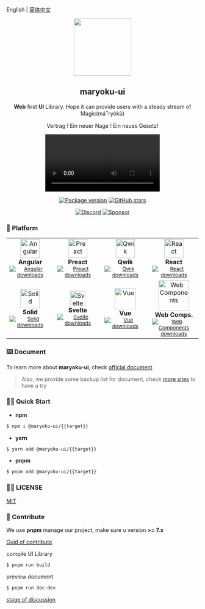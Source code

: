 English | [简体中文](./README.zh-Hans.md)

<div align="center">
  <img width="150" src="https://cdn.jsdelivr.net/gh/maryoku-ui/maryoku-ui/docs/public/image/favicon.svg" />

  <h2>maryoku-ui</h2>

  <p><strong>Web</strong> first <strong>UI</strong> Library. Hope it can provide users with a steady stream of Magic(máꜜryòkù)</p>

  <p>Vertrag ! Ein neuer Nage !  Ein neues Gesetz!</p>

![](https://cdn.jsdelivr.net/gh/maryoku-ui/maryoku-ui/docs/public/video/background.mp4)

<p align="center">
  <a href="https://www.npmjs.com/search?q=%40maryoku-ui"><img src="https://img.shields.io/npm/v/@maryoku-ui/react?color=cb0303&logo=npm&label=version" alt="Package version" /></a>
  <a href="https://github.com/maryoku-ui/maryoku-ui/stargazers"><img src="https://img.shields.io/github/stars/maryoku-ui/maryoku-ui.svg?logoColor=white&logo=apachespark&color=4D8C6F" alt="GitHub stars" /></a>
  
  <a href="https://discord.gg/N82HK72uJk"><img alt="Discord" src="https://img.shields.io/discord/1035536246811922492?label=discord&style=social&color=5865f2&logoColor=FFFFFF"></a>
  <a href="http://buymeacoffee.com/innocces"><img src="https://img.shields.io/badge/Support-project?logo=ko-fi&color=ea4aaa&logoColor=white" alt="Sponsor" /></a>
</p>

</div>

### 🍻 Platform

<table align="center">
  <tr>
    <td align="center" width="140">
      <img src="https://raw.githubusercontent.com/gilbarbara/logos/master/logos/angular-icon.svg" width="50" title="Angular"> <br/>
      <strong>Angular</strong> <br/>
      <sub>
        <a href="https://www.npmjs.com/package/@maryoku-ui/angular" target="_blank"><img src="https://img.shields.io/npm/dw/@maryoku-ui/angular?label=Installs&color=blue&logoColor=white&logo=angular" alt="Angular downloads" /></a>
      </sub>
    </td>
    <td align="center" width="140">
      <img src="https://raw.githubusercontent.com/gilbarbara/logos/master/logos/preact.svg" width="50" title="Preact"> <br/>
      <strong>Preact</strong> <br/>
      <sub>
        <a href="https://www.npmjs.com/package/@maryoku-ui/preact" target="_blank"><img src="https://img.shields.io/npm/dw/@maryoku-ui/preact?label=Installs&color=blue&logoColor=white&logo=preact" alt="Preact downloads" /></a>
      </sub>
    </td>
    <td align="center" width="140">
      <img src="https://raw.githubusercontent.com/gilbarbara/logos/master/logos/qwik.svg" width="50" title="Qwik"> <br/>
      <strong>Qwik</strong> <br/>
      <sub>
        <a href="https://www.npmjs.com/package/@maryoku-ui/qwik" target="_blank"><img src="https://img.shields.io/npm/dw/@maryoku-ui/qwik?label=Installs&color=blue&logoColor=white&logo=qwiklabs" alt="Qwik downloads" /></a>
      </sub>
    </td>
    <td align="center" width="140">
      <img src="https://raw.githubusercontent.com/gilbarbara/logos/master/logos/react.svg" width="50" title="React"> <br/>
      <strong>React</strong> <br/>
      <sub>
        <a href="https://www.npmjs.com/package/@maryoku-ui/react" target="_blank"><img src="https://img.shields.io/npm/dw/@maryoku-ui/react?label=Installs&color=blue&logoColor=white&logo=react" alt="React downloads" /></a>
      </sub>
    </td>
  </tr>
  <tr>
    <td align="center" width="140">
      <img src="https://raw.githubusercontent.com/gilbarbara/logos/master/logos/solidjs-icon.svg" width="50" title="Solid"> <br/>
      <strong>Solid</strong> <br/>
      <sub>
        <a href="https://www.npmjs.com/package/@maryoku-ui/solid" target="_blank"><img src="https://img.shields.io/npm/dw/@maryoku-ui/solid?label=Installs&color=blue&logoColor=white&logo=solid" alt="Solid downloads" /></a>
      </sub>
    </td>
    <td align="center" width="140">
      <img src="https://raw.githubusercontent.com/gilbarbara/logos/master/logos/svelte-icon.svg" width="40" title="Svelte"> <br/>
      <strong>Svelte</strong> <br/>
      <sub>
        <a href="https://www.npmjs.com/package/@maryoku-ui/svelte" target="_blank"><img src="https://img.shields.io/npm/dw/@maryoku-ui/svelte?label=Installs&color=blue&logoColor=white&logo=svelte" alt="Svelte downloads" /></a>
      </sub>
    </td>
    <td align="center" width="140">
      <img src="https://raw.githubusercontent.com/gilbarbara/logos/master/logos/vue.svg" width="55" title="Vue"> <br/>
      <strong>Vue</strong> <br/>
      <sub>
        <a href="https://www.npmjs.com/package/@maryoku-ui/vue" target="_blank"><img src="https://img.shields.io/npm/dw/@maryoku-ui/vue?label=Installs&color=blue&logoColor=white&logo=vuedotjs" alt="Vue downloads" /></a>
      </sub>
    </td>
    <td align="center" width="140">
      <img src="https://raw.githubusercontent.com/gilbarbara/logos/master/logos/w3c.svg" width="80" title="Web Components"> <br/>
      <strong>Web Comps.</strong> <br/>
      <sub>
        <a href="https://www.npmjs.com/package/@maryoku-ui/webcomponents" target="_blank"><img src="https://img.shields.io/npm/dw/@maryoku-ui/webcomponents?label=Installs&color=blue&logoColor=white&logo=w3c" alt="Web Components downloads" /></a>
      </sub>
    </td>
  </tr>
</table>

### ⌨️ Document

To learn more about **maryoku-ui**, check [official document](https://maryoku-ui.deno.dev/)

> Also, we provide some backup list for document, check [more sites](https://github.com/maryoku-ui/maryoku-ui/blob/main/SITE.md) to have a try

### 👨‍🔧 Quick Start

- **npm**

```bash
$ npm i @maryoku-ui/{{target}}
```

- **yarn**

```bash
$ yarn add @maryoku-ui/{{target}}
```

- **pnpm**

```bash
$ pnpm add @maryoku-ui/{{target}}
```

### 😶‍🌫️ LICENSE

[MIT](https://opensource.org/licenses/MIT)

### 👻 Contribute

We use **pnpm** manage our project, make sure u version **>= 7.x**

[Guid of contribute](https://github.com/maryoku-ui/maryoku-ui/blob/main/CONTRIBUTING.md)

compile UI Library

```bash
$ pnpm run build
```

preview document

```bash
$ pnpm run doc:dev
```

[stage of discussion](https://github.com/maryoku-ui/maryoku-ui/discussions/1)
